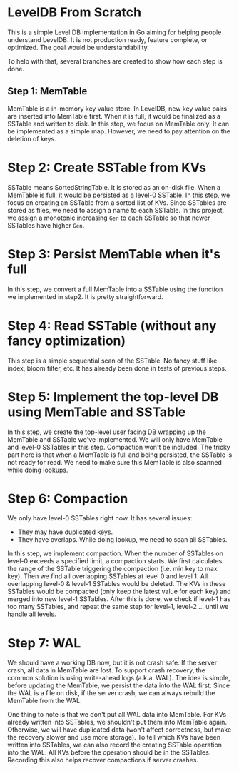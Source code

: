 # LevelDB From Scratch

This is a simple Level DB implementation in Go aiming for helping people
understand LevelDB. It is not production ready, feature complete, or
optimized. The goal would be understandability.

To help with that, several branches are created to show how each step is
done.

## Step 1: MemTable

MemTable is a in-memory key value store. In LevelDB, new key value pairs
are inserted into MemTable first. When it is full, it would be finalized
as a SSTable and written to disk. In this step, we focus on MemTable
only. It can be implemented as a simple map. However, we need to pay
attention on the deletion of keys.

# Step 2: Create SSTable from KVs

SSTable means SortedStringTable. It is stored as an on-disk file. When a
MemTable is full, it would be persisted as a level-0 SSTable. In this
step, we focus on creating an SSTable from a sorted list of KVs. Since
SSTables are stored as files, we need to assign a name to each SSTable.
In this project, we assign a monotonic increasing `Gen` to each SSTable
so that newer SSTables have higher `Gen`.

# Step 3: Persist MemTable when it's full

In this step, we convert a full MemTable into a SSTable using the
function we implemented in step2. It is pretty straightforward.

# Step 4: Read SSTable (without any fancy optimization)

This step is a simple sequential scan of the SSTable. No fancy stuff
like index, bloom filter, etc. It has already been done in tests of
previous steps.

# Step 5: Implement the top-level DB using MemTable and SSTable

In this step, we create the top-level user facing DB wrapping up the
MemTable and SSTable we've implemented. We will only have MemTable and
level-0 SSTables in this step. Compaction won't be included. The tricky
part here is that when a MemTable is full and being persisted, the
SSTable is not ready for read. We need to make sure this MemTable is
also scanned while doing lookups.

# Step 6: Compaction

We only have level-0 SSTables right now. It has several issues:

- They may have duplicated keys.
- They have overlaps. While doing lookup, we need to scan all SSTables.

In this step, we implement compaction. When the number of SSTables on
level-0 exceeds a specified limit, a compaction starts. We first
calculates the range of the SSTable triggering the compaction (i.e. min
key to max key). Then we find all overlapping SSTables at level 0 and
level 1. All overlapping level-0 & level-1 SSTables would be deleted.
The KVs in these SSTables would be compacted (only keep the latest value
for each key) and merged into new level-1 SSTables. After this is done,
we check if level-1 has too many SSTables, and repeat the same step for
level-1, level-2 ... until we handle all levels.

# Step 7: WAL

We should have a working DB now, but it is not crash safe. If the server
crash, all data in MemTable are lost. To support crash recovery, the
common solution is using write-ahead logs (a.k.a. WAL). The idea is
simple, before updating the MemTable, we persist the data into the
WAL first. Since the WAL is a file on disk, if the server crash, we can
always rebuild the MemTable from the WAL.

One thing to note is that we don't put all WAL data into MemTable. For
KVs already written into SSTables, we shouldn't put them into MemTable
again. Otherwise, we will have duplicated data (won't affect
correctness, but make the recovery slower and use more storage). To tell
which KVs have been written into SSTables, we can also record the
creating SSTable operation into the WAL. All KVs before the operation
should be in the SSTables. Recording this also helps recover compactions
if server crashes.
